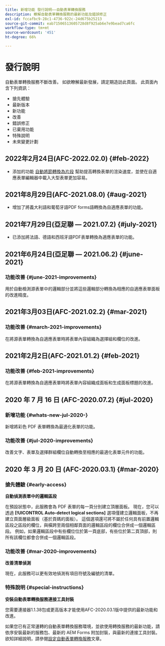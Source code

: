 ```yaml
---
title: 新增功能 發行說明——自動表單轉換服務
description: 瞭解自動表單轉換服務的最新功能及錯誤修正
exl-id: fccafbc9-28c1-4736-922c-24d675b25213
source-git-commit: eab71506513605728d8f925ab6e7e9bead7ca6fc
workflow-type: tm+mt
source-wordcount: '451'
ht-degree: 66%

---
```


# 發行說明

自動表單轉換服務不斷改善。 如欲瞭解最新發展，請定期造訪此頁面。 此頁面內含下列資訊：

* 搶先體驗
* 最新版本
* 新功能
* 改善
* 錯誤修正
* 已棄用功能
* 特殊說明
* 未來變更計劃

## 2022年2月24日(AFC-2022.02.0) {#feb-2022}

* 添加的功能 [自動將節轉換為片段](convert-existing-forms-to-adaptive-forms.md) 幫助提高轉換表單的渲染速度，並使在自適應表單編輯器中載入大型表單更加容易。

## 2021年8月29日(AFC-2021.08.0) {#aug-2021}

* 增加了將義大利語和葡萄牙語PDF forms語轉換為自適應表單的功能。

## 2021年7月29日(亞足聯 — 2021.07.2) {#july-2021}

* 已添加將法語、德語和西班牙語PDF表單轉換為適應表單的功能。

## 2021年6月24日(亞足聯 — 2021.06.2) {#june-2021}

### 功能改善 {#june-2021-improvements}

用於自動檢測源表單中的邏輯部分並將這些邏輯部分轉換為相應的自適應表單面板的改進精度。

## 2021年3月03日(AFC-2021.02.2) {#mar-2021}

### 功能改善 {#march-2021-improvements}

在將源表單轉換為自適應表單時將表單內容組織為選擇組和欄位的改進。

## 2021年2月2日(AFC-2021.01.2) {#feb-2021}

### 功能改善 {#feb-2021-improvements}

在將源表單轉換為自適應表單時將表單內容組織成面板和生成面板標題的改進。

## 2020 年 7 月 16 日 (AFC-2020.07.2) {#jul-2020}

### 新增功能 {#whats-new-jul-2020-}

新增將彩色 PDF 表單轉換為最適化表單的功能。

### 功能改善 {#jul-2020-improvements}

改善文字、表單及選擇群組欄位自動轉換至相應的最適化表單元件的功能。

## 2020 年 3 月 20 日 (AFC-2020.03.1) {#mar-2020}

### 搶先體驗 {#early-access}

**自動偵測表單中的邏輯區段**

在預設狀態中，此服務會為 PDF 表單的每一頁分別建立頂層面板。 現在，您可以透過 **[!UICONTROL Auto-detect logical sections]** 選項僅建立邏輯面板，不再建立頁面層級面板（基於頁碼的面板）。 這個選項還可將不屬於任何具有前置邏輯區段之區段的欄位，與橫跨至兩個相鄰頁面的邏輯區段的欄位合併成一個邏輯區段。 例如，如果邏輯區段中有些欄位位於第一頁底部，有些位於第二頁頂部，則所有該欄位都會合併成一個邏輯區段。

### 功能改善 {#mar-2020-improvements}

**改善清單偵測**

現在，此服務可以更有效地偵測有項目符號及編號的清單。

### 特殊說明 {#special-instructions}

**安裝自動表單轉換服務連接工具封裝**

您需要連接器1.1.38包或更高版本才能使用AFC-2020.03.1版中提供的最新功能和改進。

如果您已有正常運轉的自動表單轉換服務環境，並欲使用轉換服務的最新功能，請依序安裝最新的服務包、最新的 AEM Forms 附加封裝，與最新的連接工具封裝。 欲知詳細說明，請參閱[設定自動表單轉換服務](configure-service.md)文章。
